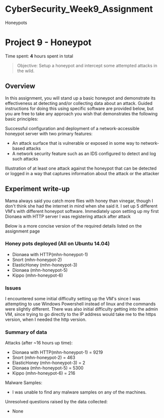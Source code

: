 # CyberSecurity_Week9_Assignment
Honeypots

# Project 9 - Honeypot

Time spent: **4** hours spent in total

> Objective: Setup a honeypot and intercept some attempted attacks in the wild.

## Overview

In this assignment, you will stand up a basic honeypot and demonstrate its effectiveness at detecting and/or collecting data about an attack. Guided instructions for doing this using specific software are provided below, but you are free to take any approach you wish that demonstrates the following basic principles:

Successful configuration and deployment of a network-accessible honeypot server with two primary features:
 - An attack surface that is vulnerable or exposed in some way to network-based attacks
 - A network security feature such as an IDS configured to detect and log such attacks

Illustration of at least one attack against the honeypot that can be detected or logged in a way that captures information about the attack or the attacker

## Experiment write-up

Mama always said you catch more flies with honey than vinegar, though I don't think she had the internet in mind when she said it. I set up 5 different VM's with different honeypot software.
Immediately upon setting up my first Dionaea with HTTP server I was registering attack after attack

Below is a more concise version of the required details listed on the assignment page

### Honey pots deployed (All on Ubuntu 14.04)

 - Dionaea with HTTP(mhn-honeypot-1)
 - Snort (mhn-honeypot-2)
 - ElasticHoney (mhn-honeypot-3)
 - Dionaea (mhn-honeypot-5)
 - Kippo (mhn-honeypot-6)
 
### Issues

I encountered some initial difficulty setting up the VM's since I was attempting to use Windows Powershell instead of linux and the commands were slightly different.
There was also initial difficulty getting into the admin VM, since trying to go directly to the IP address would take me to the https version, when I needed the http version.

### Summary of data

Attacks (after ~16 hours up time):

 - Dionaea with HTTP(mhn-honeypot-1) = 9219
 - Snort (mhn-honeypot-2) = 463
 - ElasticHoney (mhn-honeypot-3) = 2
 - Dionaea (mhn-honeypot-5) = 5300
 - Kippo (mhn-honeypot-6) = 216
 
Malware Samples:

 - I was unable to find any malware samples on any of the machines.
 
Unresolved questions raised by the data collected:

 - None